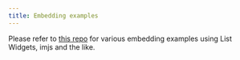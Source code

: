 ```yaml
---
title: Embedding examples
---
```


Please refer to [this repo](https://github.com/intermine/intermine-embedding-examples) for various embedding examples using List Widgets, imjs and the like.